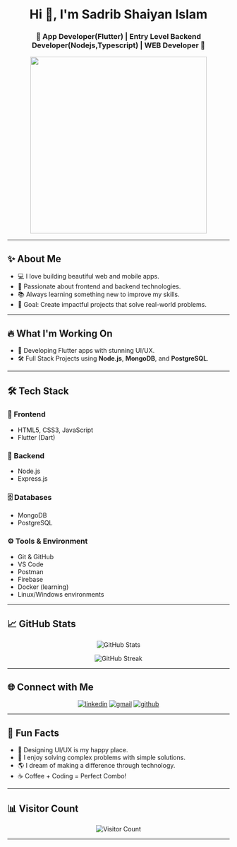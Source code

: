 <!-- Title -->
<h1 align="center">Hi 👋, I'm Sadrib Shaiyan Islam</h1>
<h3 align="center">🚀 App Developer(Flutter) | Entry Level Backend Developer(Nodejs,Typescript) | 
  WEB Developer 🚀</h3>

<p align="center">
  <img src="https://media.giphy.com/media/13HgwGsXF0aiGY/giphy.gif" width="400px" />
</p>

---

## ✨ About Me

- 💻 I love building beautiful web and mobile apps.
- 🌟 Passionate about frontend and backend technologies.
- 📚 Always learning something new to improve my skills.
- 🎯 Goal: Create impactful projects that solve real-world problems.

---

## 🔥 What I'm Working On

- 🚀 Developing Flutter apps with stunning UI/UX.
- 🛠️ Full Stack Projects using **Node.js**, **MongoDB**, and **PostgreSQL**.


---

## 🛠️ Tech Stack

### 🚀 Frontend
- HTML5, CSS3, JavaScript
- Flutter (Dart)

### 🧠 Backend
- Node.js
- Express.js

### 🗄️ Databases
- MongoDB
- PostgreSQL

### ⚙️ Tools & Environment
- Git & GitHub
- VS Code
- Postman
- Firebase
- Docker (learning)
- Linux/Windows environments

---

## 📈 GitHub Stats

<p align="center">
  <img src="https://github-readme-stats.vercel.app/api?username=Sadrib-perfecthonest&show_icons=true&theme=radical" alt="GitHub Stats" />
</p>

<p align="center">
  <img src="https://github-readme-streak-stats.herokuapp.com/?user=Sadrib-perfecthonest&theme=radical" alt="GitHub Streak" />
</p>

---

## 🌐 Connect with Me

<p align="center">
  <a href="https://linkedin.com/in/sadrib-shaiyan-islam-7a3403276" target="_blank"><img src="https://img.shields.io/badge/LinkedIn-blue?style=for-the-badge&logo=linkedin" alt="linkedin"/></a>
  <a href="mailto:sadribshaiyanislam111@gmail.com" target="_blank"><img src="https://img.shields.io/badge/Gmail-red?style=for-the-badge&logo=gmail&logoColor=white" alt="gmail"/></a>
  <a href="https://github.com/Sadrib-perfecthonest" target="_blank"><img src="https://img.shields.io/badge/GitHub-000?style=for-the-badge&logo=github" alt="github"/></a>
</p>

---

## 🎉 Fun Facts

- 🎨 Designing UI/UX is my happy place.
- 🧩 I enjoy solving complex problems with simple solutions.
- 🌎 I dream of making a difference through technology.
- ☕ Coffee + Coding = Perfect Combo!

---

## 📊 Visitor Count

<p align="center">
  <img src="https://profile-counter.glitch.me/Sadrib-perfecthonest/count.svg" alt="Visitor Count" />
</p>

---

